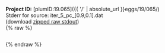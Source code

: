 **Project ID:** [plumID:19.065]({{ '/' | absolute_url }}eggs/19/065/)  
Stderr for source:  iter_5_pc_[0.9,0.1].dat   
(download [zipped raw stdout](iter_5_pc_[0.9,0.1].dat.plumed.stdout.txt.zip))  
{% raw %}
<pre>
</pre>
{% endraw %}

